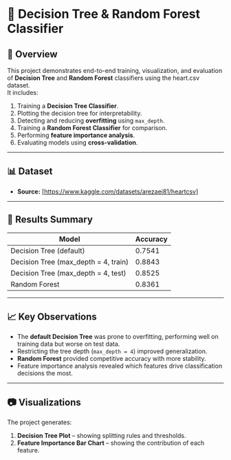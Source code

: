 # 🌳 Decision Tree & Random Forest Classifier

## 📌 Overview
This project demonstrates end-to-end training, visualization, and evaluation of **Decision Tree** and **Random Forest** classifiers using the heart.csv dataset.  
It includes:
1. Training a **Decision Tree Classifier**.
2. Plotting the decision tree for interpretability.
3. Detecting and reducing **overfitting** using `max_depth`.
4. Training a **Random Forest Classifier** for comparison.
5. Performing **feature importance analysis**.
6. Evaluating models using **cross-validation**.

---

## 📊 Dataset
- **Source:** [https://www.kaggle.com/datasets/arezaei81/heartcsv]

---

## 🚀 Results Summary

| Model                               | Accuracy |
|-------------------------------------|----------|
| Decision Tree (default)             | 0.7541   |
| Decision Tree (max_depth = 4, train)| 0.8843   |
| Decision Tree (max_depth = 4, test) | 0.8525   |
| Random Forest                       | 0.8361   |

---

## 📈 Key Observations
- The **default Decision Tree** was prone to overfitting, performing well on training data but worse on test data.
- Restricting the tree depth (`max_depth = 4`) improved generalization.
- **Random Forest** provided competitive accuracy with more stability.
- Feature importance analysis revealed which features drive classification decisions the most.

---

## 📷 Visualizations
The project generates:
1. **Decision Tree Plot** – showing splitting rules and thresholds.
2. **Feature Importance Bar Chart** – showing the contribution of each feature.



